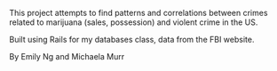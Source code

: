 This project attempts to find patterns and correlations between crimes related to marijuana (sales, possession) and violent crime in the US.

Built using Rails for my databases class, data from the FBI website.

By Emily Ng and Michaela Murr

